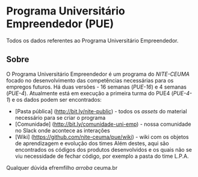 # Programa Universitário Empreendedor (PUE)
Todos os dados referentes ao Programa Universitário Empreendedor.
## Sobre
O Programa Universitário Empreendedor é um programa do *NITE-CEUMA* focado no desenvolvimento das competências necessárias para os empregos futuros. Há duas versões - 16 semanas (*PUE-16*) e 4 semanas (*PUE-4*). Atualmente está em execução a primeira turma do PUE4 (*PUE-4-1*) e os dados podem ser encontrados:
* [Pasta pública] (http://bit.ly/nite-public) - todos os _assets_ do material necessário para se criar o programa
* [Comunidade] (http://bit.ly/comunidade-uni-emp) - nossa comunidade no Slack onde acontece as interações
* [Wiki] (https://github.com/nite-ceuma/pue/wiki) - wiki com os objetos de aprendizagem e evolução dos times
Além destes, aqui são encontrados os códigos dos produtos desenvolvidos e os quais não se viu necessidade de fechar código, por exemplo a pasta do time L.P.A.

Qualquer dúvida efremfilho _arroba_ ceuma.br
